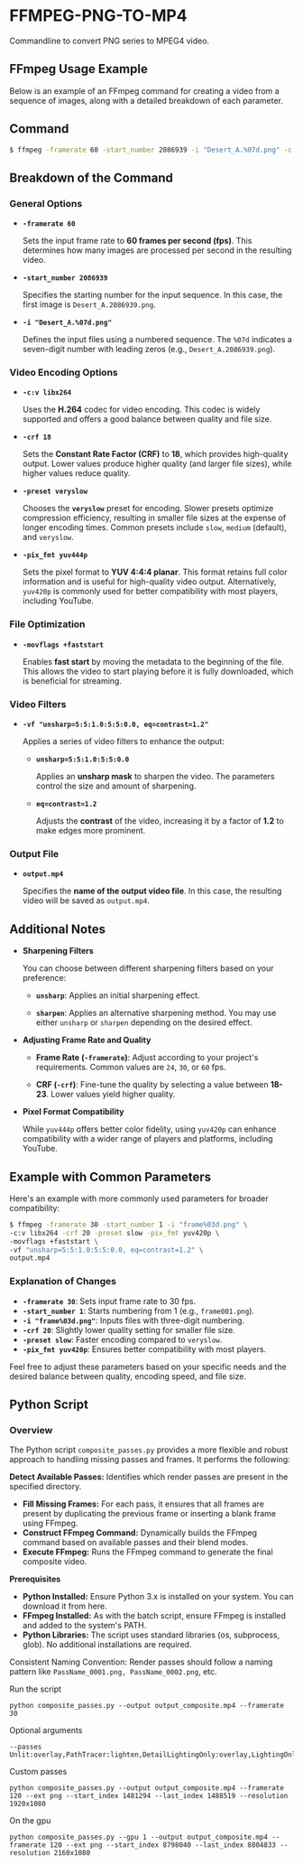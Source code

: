 # FFMPEG-PNG-TO-MP4
Commandline to convert PNG series to MPEG4 video.

## FFmpeg Usage Example

Below is an example of an FFmpeg command for creating a video from a sequence of images, along with a detailed breakdown of each parameter.

## Command

```bash
$ ffmpeg -framerate 60 -start_number 2086939 -i "Desert_A.%07d.png" -c:v libx264 -crf 18 -preset veryslow -pix_fmt yuv444p -movflags +faststart -vf "unsharp=5:5:1.0:5:5:0.0, eq=contrast=1.2" output.mp4
```

## Breakdown of the Command

### General Options

- **`-framerate 60`**
  
  Sets the input frame rate to **60 frames per second (fps)**. This determines how many images are processed per second in the resulting video.

- **`-start_number 2086939`**
  
  Specifies the starting number for the input sequence. In this case, the first image is `Desert_A.2086939.png`.

- **`-i "Desert_A.%07d.png"`**
  
  Defines the input files using a numbered sequence. The `%07d` indicates a seven-digit number with leading zeros (e.g., `Desert_A.2086939.png`).

### Video Encoding Options

- **`-c:v libx264`**
  
  Uses the **H.264** codec for video encoding. This codec is widely supported and offers a good balance between quality and file size.

- **`-crf 18`**
  
  Sets the **Constant Rate Factor (CRF)** to **18**, which provides high-quality output. Lower values produce higher quality (and larger file sizes), while higher values reduce quality.

- **`-preset veryslow`**
  
  Chooses the **`veryslow`** preset for encoding. Slower presets optimize compression efficiency, resulting in smaller file sizes at the expense of longer encoding times. Common presets include `slow`, `medium` (default), and `veryslow`.

- **`-pix_fmt yuv444p`**
  
  Sets the pixel format to **YUV 4:4:4 planar**. This format retains full color information and is useful for high-quality video output. Alternatively, `yuv420p` is commonly used for better compatibility with most players, including YouTube.

### File Optimization

- **`-movflags +faststart`**
  
  Enables **fast start** by moving the metadata to the beginning of the file. This allows the video to start playing before it is fully downloaded, which is beneficial for streaming.

### Video Filters

- **`-vf "unsharp=5:5:1.0:5:5:0.0, eq=contrast=1.2"`**
  
  Applies a series of video filters to enhance the output:
  
  - **`unsharp=5:5:1.0:5:5:0.0`**
    
    Applies an **unsharp mask** to sharpen the video. The parameters control the size and amount of sharpening.
  
  - **`eq=contrast=1.2`**
    
    Adjusts the **contrast** of the video, increasing it by a factor of **1.2** to make edges more prominent.

### Output File

- **`output.mp4`**
  
  Specifies the **name of the output video file**. In this case, the resulting video will be saved as `output.mp4`.

## Additional Notes

- **Sharpening Filters**
  
  You can choose between different sharpening filters based on your preference:
  
  - **`unsharp`**: Applies an initial sharpening effect.
  
  - **`sharpen`**: Applies an alternative sharpening method. You may use either `unsharp` or `sharpen` depending on the desired effect.

- **Adjusting Frame Rate and Quality**
  
  - **Frame Rate (`-framerate`)**: Adjust according to your project's requirements. Common values are `24`, `30`, or `60` fps.
  
  - **CRF (`-crf`)**: Fine-tune the quality by selecting a value between **18-23**. Lower values yield higher quality.

- **Pixel Format Compatibility**
  
  While `yuv444p` offers better color fidelity, using `yuv420p` can enhance compatibility with a wider range of players and platforms, including YouTube.

## Example with Common Parameters

Here's an example with more commonly used parameters for broader compatibility:

```bash
$ ffmpeg -framerate 30 -start_number 1 -i "frame%03d.png" \
-c:v libx264 -crf 20 -preset slow -pix_fmt yuv420p \
-movflags +faststart \
-vf "unsharp=5:5:1.0:5:5:0.0, eq=contrast=1.2" \
output.mp4
```

### Explanation of Changes

- **`-framerate 30`**: Sets input frame rate to 30 fps.
- **`-start_number 1`**: Starts numbering from 1 (e.g., `frame001.png`).
- **`-i "frame%03d.png"`**: Inputs files with three-digit numbering.
- **`-crf 20`**: Slightly lower quality setting for smaller file size.
- **`-preset slow`**: Faster encoding compared to `veryslow`.
- **`-pix_fmt yuv420p`**: Ensures better compatibility with most players.

Feel free to adjust these parameters based on your specific needs and the desired balance between quality, encoding speed, and file size.

## Python Script

### Overview

The Python script `composite_passes.py` provides a more flexible and robust approach to handling missing passes and frames. It performs the following:

**Detect Available Passes:** Identifies which render passes are present in the specified directory.
* **Fill Missing Frames:** For each pass, it ensures that all frames are present by duplicating the previous frame or inserting a blank frame using FFmpeg.
* **Construct FFmpeg Command:** Dynamically builds the FFmpeg command based on available passes and their blend modes.
* **Execute FFmpeg:** Runs the FFmpeg command to generate the final composite video.

**Prerequisites**

* **Python Installed:** Ensure Python 3.x is installed on your system. You can download it from here.
* **FFmpeg Installed:** As with the batch script, ensure FFmpeg is installed and added to the system's PATH.
* **Python Libraries:** The script uses standard libraries (os, subprocess, glob). No additional installations are required.

Consistent Naming Convention: Render passes should follow a naming pattern like `PassName_0001.png, PassName_0002.png`, etc.

Run the script

```
python composite_passes.py --output output_composite.mp4 --framerate 30
```

Optional arguments

```
--passes Unlit:overlay,PathTracer:lighten,DetailLightingOnly:overlay,LightingOnly:multiply,Reflections:overlay
```

Custom passes

```
python composite_passes.py --output output_composite.mp4 --framerate 120 --ext png --start_index 1481294 --last_index 1488519 --resolution 1920x1080
```
On the gpu
```
python composite_passes.py --gpu 1 --output output_composite.mp4 --framerate 120 --ext png --start_index 8798040 --last_index 8804833 --resolution 2160x1080
```
